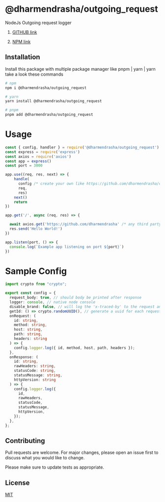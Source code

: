# @dharmendrasha/outgoing_request

NodeJs Outgoing request logger

1. [GITHUB link](https://github.com/dharmendrasha/outgoing_request)

2. [NPM link](https://www.npmjs.com/package/@dharmendrasha/outgoing_request)

## Installation

Install this package with multiple package manager like pnpm | yarn | yarn take a look these commands

```bash
# npm
npm i @dharmendrasha/outgoing_request

# yarn
yarn install @dharmendrasha/outgoing_request

# pnpm
pnpm add @dharmendrasha/outgoing_request

```

# Usage

```javascript
const { config, handler } = require('@dharmendrasha/outgoing_request')
const express = require('express')
const axios = require('axios')
const app = express()
const port = 3000

app.use((req, res, next) => {
    handle(
      config /* create your own like https://github.com/dharmendrasha/outgoing_request#sample-config*/, 
      req, 
      res)
    next()
    return
})

app.get('/', async (req, res) => {

  await axios.get('https://github.com/dharmendrasha' /* any third party api can call indipendently and and request will be traced to the console and '@dharmendrasha/outgoing_request' */)
  res.send('Hello World!')
})

app.listen(port, () => {
  console.log(`Example app listening on port ${port}`)
})
```

# Sample Config

```typescript
import crypto from "crypto";

export const config = {
  request_body: true, // should body be printed after response
  logger: console, // native node console
  disable_brand: false, // will log the 'x-traced-by' to the request and response header
  getId: () => crypto.randomUUID(), // generate a uuid for each request to maintain
  onRequest: (
    id: string,
    method: string,
    host: string,
    path: string,
    headers: string
  ) => {
    config.logger.log({ id, method, host, path, headers });
  },
  onResponse: (
    id: string,
    rawHeaders: string,
    statusCode: string,
    statusMessage: string,
    httpVersion: string
  ) => {
    config.logger.log({
      id,
      rawHeaders,
      statusCode,
      statusMessage,
      httpVersion,
    });
  },
};

```

## Contributing

Pull requests are welcome. For major changes, please open an issue first
to discuss what you would like to change.

Please make sure to update tests as appropriate.

## License

[MIT](https://choosealicense.com/licenses/mit/)
